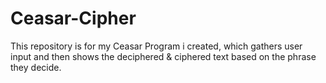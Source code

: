 # Ceasar-Cipher
This repository is for my Ceasar Program i created, which gathers user input and then shows the deciphered &amp; ciphered text based on the phrase they decide.
